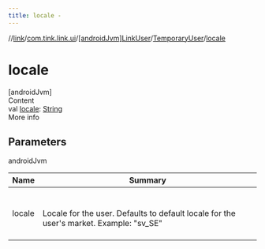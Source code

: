 ```yaml
---
title: locale -
---
```

//[link](../../../index.md)/[com.tink.link.ui](../../index.md)/[[androidJvm]LinkUser](../index.md)/[TemporaryUser](index.md)/[locale](locale.md)



# locale  
[androidJvm]  
Content  
val [locale](locale.md): [String](https://kotlinlang.org/api/latest/jvm/stdlib/kotlin/-string/index.html)  
More info  


## Parameters  
  
androidJvm  
  
|  Name|  Summary| 
|---|---|
| <a name="com.tink.link.ui/LinkUser.TemporaryUser/locale/#/PointingToDeclaration/"></a>locale| <a name="com.tink.link.ui/LinkUser.TemporaryUser/locale/#/PointingToDeclaration/"></a><br><br>Locale for the user. Defaults to default locale for the user's market. Example: "sv_SE"<br><br>
  
  



